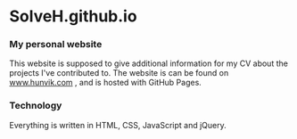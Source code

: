 # SolveH.github.io

### My personal website

This website is supposed to give additional information for my CV about the projects I've contributed to. 
The website is can be found on www.hunvik.com , and is hosted with GitHub Pages.

### Technology

Everything is written in HTML, CSS, JavaScript and jQuery. 
